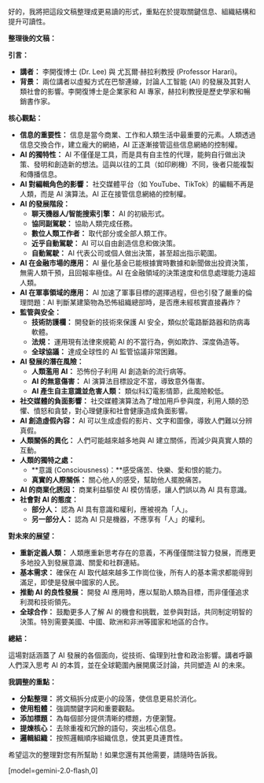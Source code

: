 好的，我將把這段文稿整理成更易讀的形式，重點在於提取關鍵信息、組織結構和提升可讀性。

**整理後的文稿：**

**引言：**

*   **講者：** 李開復博士 (Dr. Lee) 與 尤瓦爾·赫拉利教授 (Professor Harari)。
*   **背景：** 兩位講者以虛擬方式在巴黎連線，討論人工智能 (AI) 的發展及其對人類社會的影響。李開復博士是企業家和 AI 專家，赫拉利教授是歷史學家和暢銷書作家。

**核心觀點：**

*   **信息的重要性：** 信息是當今商業、工作和人類生活中最重要的元素。人類透過信息交換合作，建立龐大的網絡，AI 正逐漸接管這些信息網絡的控制權。
*   **AI 的獨特性：** AI 不僅僅是工具，而是具有自主性的代理，能夠自行做出決策、發明和創造新的想法。這與以往的工具（如印刷機）不同，後者只能複製和傳播信息。
*   **AI 對編輯角色的影響：** 社交媒體平台（如 YouTube、TikTok）的編輯不再是人類，而是 AI 演算法。AI 正在接管信息網絡的控制權。
*   **AI 的發展階段：**
    *   **聊天機器人/智能搜索引擎：** AI 的初級形式。
    *   **協同副駕駛：** 協助人類完成任務。
    *   **數位人類工作者：** 取代部分或全部人類工作。
    *   **近乎自動駕駛：** AI 可以自由創造信息和做決策。
    *   **自動駕駛：** AI 代表公司或個人做出決策，甚至超出指示範圍。
*   **AI 在金融市場的應用：** AI 量化基金已能根據實時數據和新聞做出投資決策，無需人類干預，且回報率極佳。AI 在金融領域的決策速度和信息處理能力遠超人類。
*   **AI 在軍事領域的應用：** AI 加速了軍事目標的選擇過程，但也引發了嚴重的倫理問題：AI 判斷某建築物為恐怖組織總部時，是否應未經核實直接轟炸？
*   **監管與安全：**
    *   **技術防護欄：** 開發新的技術來保護 AI 安全，類似於電路斷路器和防病毒軟體。
    *   **法規：** 運用現有法律來規範 AI 的不當行為，例如欺詐、深度偽造等。
    *   **全球協議：** 達成全球性的 AI 監管協議非常困難。
*   **AI 發展的潛在風險：**
    *   **人類濫用 AI：** 恐怖份子利用 AI 創造新的流行病等。
    *   **AI 的無意傷害：** AI 演算法目標設定不當，導致意外傷害。
    *   **AI 產生自主意識並危害人類：** 類似科幻電影情節，此風險較低。
*   **社交媒體的負面影響：** 社交媒體演算法為了增加用戶參與度，利用人類的恐懼、憤怒和貪婪，對心理健康和社會健康造成負面影響。
*   **AI 創造虛假內容：** AI 可以生成虛假的影片、文字和圖像，導致人們難以分辨真假。
*   **人類關係的異化：** 人們可能越來越多地與 AI 建立關係，而減少與真實人類的互動。
*   **人類的獨特之處：**
    *   **意識 (Consciousness)：**感受痛苦、快樂、愛和恨的能力。
    *   **真實的人際關係：** 關心他人的感受，幫助他人擺脫痛苦。
*   **AI 的商業化誘因：** 商業利益驅使 AI 模仿情感，讓人們誤以為 AI 具有意識。
*   **社會對 AI 的態度：**
    *   **部分人：** 認為 AI 具有意識和權利，應被視為「人」。
    *   **另一部分人：** 認為 AI 只是機器，不應享有「人」的權利。

**對未來的展望：**

*   **重新定義人類：** 人類應重新思考存在的意義，不再僅僅關注智力發展，而應更多地投入到發展意識、關愛和社群連結。
*   **基本需求：** 確保在 AI 取代越來越多工作崗位後，所有人的基本需求都能得到滿足，即使是發展中國家的人民。
*   **推動 AI 的良性發展：** 開發 AI 應用時，應以幫助人類為目標，而非僅僅追求利潤和技術領先。
*   **全球合作：** 鼓勵更多人了解 AI 的機會和挑戰，並參與對話，共同制定明智的決策。特別需要美國、中國、歐洲和非洲等國家和地區的合作。

**總結：**

這場對話涵蓋了 AI 發展的各個面向，從技術、倫理到社會和政治影響。講者呼籲人們深入思考 AI 的本質，並在全球範圍內展開廣泛討論，共同塑造 AI 的未來。

**我調整的重點：**

*   **分點整理：** 將文稿拆分成更小的段落，使信息更易於消化。
*   **使用粗體：** 強調關鍵字詞和重要觀點。
*   **添加標題：** 為每個部分提供清晰的標題，方便瀏覽。
*   **提煉核心：** 去除重複和冗餘的語句，突出核心信息。
*   **邏輯組織：** 按照邏輯順序組織信息，使其更具連貫性。

希望這次的整理對您有所幫助！如果您還有其他需要，請隨時告訴我。

[model=gemini-2.0-flash,0]
